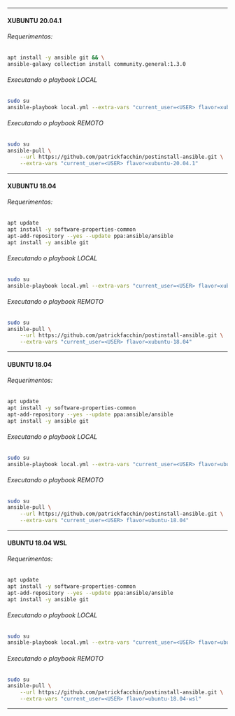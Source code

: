 

---
#### XUBUNTU 20.04.1

###### Requerimentos:

``` sh
apt install -y ansible git && \
ansible-galaxy collection install community.general:1.3.0
```

###### Executando o playbook LOCAL
``` sh
sudo su
ansible-playbook local.yml --extra-vars "current_user=<USER> flavor=xubuntu-20.04.1"
```


###### Executando o playbook REMOTO
``` sh
sudo su
ansible-pull \
    --url https://github.com/patrickfacchin/postinstall-ansible.git \
    --extra-vars "current_user=<USER> flavor=xubuntu-20.04.1"
```


---
#### XUBUNTU 18.04

###### Requerimentos:

``` sh
apt update
apt install -y software-properties-common
apt-add-repository --yes --update ppa:ansible/ansible
apt install -y ansible git
```

###### Executando o playbook LOCAL
``` sh
sudo su
ansible-playbook local.yml --extra-vars "current_user=<USER> flavor=xubuntu-18.04"
```


###### Executando o playbook REMOTO
``` sh
sudo su
ansible-pull \
    --url https://github.com/patrickfacchin/postinstall-ansible.git \
    --extra-vars "current_user=<USER> flavor=xubuntu-18.04"
```


---
#### UBUNTU 18.04

###### Requerimentos:

``` sh
apt update
apt install -y software-properties-common
apt-add-repository --yes --update ppa:ansible/ansible
apt install -y ansible git
```

###### Executando o playbook LOCAL
``` sh
sudo su
ansible-playbook local.yml --extra-vars "current_user=<USER> flavor=ubuntu-18.04"
```


###### Executando o playbook REMOTO
``` sh
sudo su
ansible-pull \
    --url https://github.com/patrickfacchin/postinstall-ansible.git \
    --extra-vars "current_user=<USER> flavor=ubuntu-18.04"
```


---
#### UBUNTU 18.04 WSL

###### Requerimentos:

``` sh
apt update
apt install -y software-properties-common
apt-add-repository --yes --update ppa:ansible/ansible
apt install -y ansible git
```

###### Executando o playbook LOCAL
``` sh
sudo su
ansible-playbook local.yml --extra-vars "current_user=<USER> flavor=ubuntu-18.04-wsl"
```


###### Executando o playbook REMOTO
``` sh
sudo su
ansible-pull \
    --url https://github.com/patrickfacchin/postinstall-ansible.git \
    --extra-vars "current_user=<USER> flavor=ubuntu-18.04-wsl"
```
---
